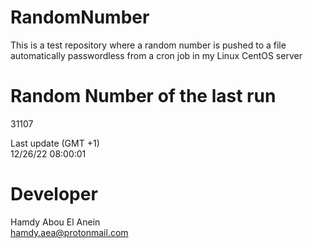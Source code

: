 # RandomNumber    
This is a test repository where a random number is pushed to a file automatically passwordless from a cron job in my Linux CentOS server    
# Random Number of the last run   
31107
      
Last update (GMT +1)    
12/26/22 08:00:01
# Developer    
Hamdy Abou El Anein   
hamdy.aea@protonmail.com
